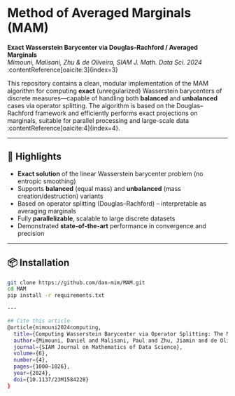 # Method of Averaged Marginals (MAM)

**Exact Wasserstein Barycenter via Douglas–Rachford / Averaged Marginals**  
*Mimouni, Malisani, Zhu & de Oliveira, SIAM J. Math. Data Sci. 2024* :contentReference[oaicite:3]{index=3}

This repository contains a clean, modular implementation of the MAM algorithm for computing **exact** (unregularized) Wasserstein barycenters of discrete measures—capable of handling both **balanced** and **unbalanced** cases via operator splitting. The algorithm is based on the Douglas–Rachford framework and efficiently performs exact projections on marginals, suitable for parallel processing and large-scale data :contentReference[oaicite:4]{index=4}.

---

## 🚀 Highlights

- **Exact solution** of the linear Wasserstein barycenter problem (no entropic smoothing)
- Supports **balanced** (equal mass) and **unbalanced** (mass creation/destruction) variants
- Based on operator splitting (Douglas–Rachford) – interpretable as averaging marginals
- Fully **parallelizable**, scalable to large discrete datasets
- Demonstrated **state-of-the-art** performance in convergence and precision

---

## 📦 Installation

```bash
git clone https://github.com/dan‑mim/MAM.git
cd MAM
pip install -r requirements.txt

---

## Cite this article
@article{mimouni2024computing,
  title={Computing Wasserstein Barycenter via Operator Splitting: The Method of Averaged Marginals},
  author={Mimouni, Daniel and Malisani, Paul and Zhu, Jiamin and de Oliveira, Welington},
  journal={SIAM Journal on Mathematics of Data Science},
  volume={6},
  number={4},
  pages={1000–1026},
  year={2024},
  doi={10.1137/23M1584228}
}
